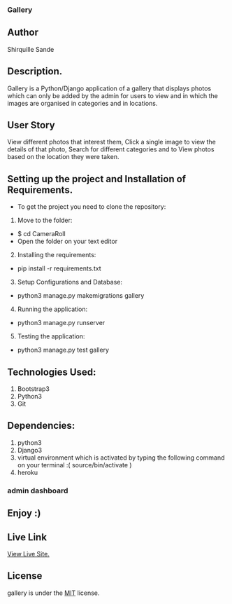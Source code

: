 ### Gallery

## Author

Shirquille Sande

## Description.  

Gallery is a Python/Django application of a gallery that displays  photos which can only be added by the admin for users to view and in which  the images are organised in categories and in locations.

## User Story

View different photos that interest them, Click a single image to view the details of that photo,
Search for different categories and to View photos based on the location they were taken.   

## Setting up the project and Installation of Requirements.

* To get the project you need to clone the repository:

1. Move to the folder:

* $ cd CameraRoll
* Open the folder on your text editor

2. Installing the requirements:
* pip install -r requirements.txt

3. Setup Configurations and Database:

* python3 manage.py makemigrations gallery

4. Running the application:

* python3 manage.py runserver

5. Testing the application:    

* python3 manage.py test gallery

## Technologies Used:

1. Bootstrap3
2. Python3
3. Git

   

## Dependencies:

1. python3
2. Django3
3. virtual environment
   which is activated by typing the following command on your terminal :( source/bin/activate )
4. heroku

### admin dashboard

## Enjoy :)

## Live Link

[View Live Site.](https://cameraroll.herokuapp.com/)

## License
   
gallery is under the [MIT](LICENSE) license.                                                                           
